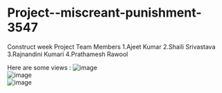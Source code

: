# Project--miscreant-punishment-3547
Construct week Project
Team Members
1.Ajeet Kumar
2.Shaili Srivastava
3.Rajnandini Kumari
4.Prathamesh Rawool

Here are some views :
![image](https://user-images.githubusercontent.com/50316091/201925915-f7b7b0ec-8e54-435d-b4b6-cb54ebdbd019.png)
</br>
![image](https://user-images.githubusercontent.com/50316091/201926123-ab21911c-c883-482f-a74b-a5beab0fa491.png)
</br>
![image](https://user-images.githubusercontent.com/50316091/201926308-138b21a9-da76-4a0d-85ed-ecddcaef1a16.png)
